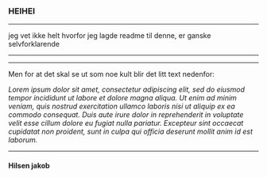 ### HEIHEI

***

jeg vet ikke helt hvorfor jeg lagde readme til denne, er ganske selvforklarende

***
***

Men for at det skal se ut som noe kult blir det litt text nedenfor:

_Lorem ipsum dolor sit amet, consectetur adipiscing elit, sed do eiusmod tempor incididunt ut labore et dolore magna aliqua. Ut enim ad minim veniam, quis nostrud exercitation ullamco laboris nisi ut aliquip ex ea commodo consequat. Duis aute irure dolor in reprehenderit in voluptate velit esse cillum dolore eu fugiat nulla pariatur. Excepteur sint occaecat cupidatat non proident, sunt in culpa qui officia deserunt mollit anim id est laborum._

 ***

#### Hilsen jakob
